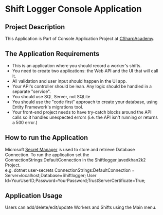 # Shift Logger Console Application

## Project Description

This Application is Part of Console Application Project
at [CSharpAcademy](https://thecsharpacademy.com/project/15/drinks).

## The Application Requirements

* This is an application where you should record a worker's shifts.
* You need to create two applications: the Web API and the UI
that will call it.
* All validation and user input should happen in the UI app.
* Your API's controller should be lean. Any logic should
be handled in a separate "service".
* You should use SQL Server, not SQLite
* You should use the "code first" approach to create your
database, using Entity Framework's migrations tool.
* Your front-end project needs to have try-catch blocks
around the API calls so it handles unexpected errors
(i.e. the API isn't running or returns a 500 error.)

## How to run the Application

Microsoft [Secret Manager](https://learn.microsoft.com/en-us/aspnet/core/security/app-secrets?view=aspnetcore-8.0&tabs=windows)
is used to store and retrieve Database Connection. To run the
application set the ConnectionStrings:DefaultConnection
in the Shiftlogger.javedkhan2k2 Project.  
e.g. dotnet user-secrets ConnectionStrings:DefaultConnection
= Server=localhost;Database=Shiftlogger;
User Id=YourUserID;Password=YourPassword;TrustServerCertificate=True;

## Application Usage

Users can add/delete/edit/update Workers and
Shifts using the Main menu.
